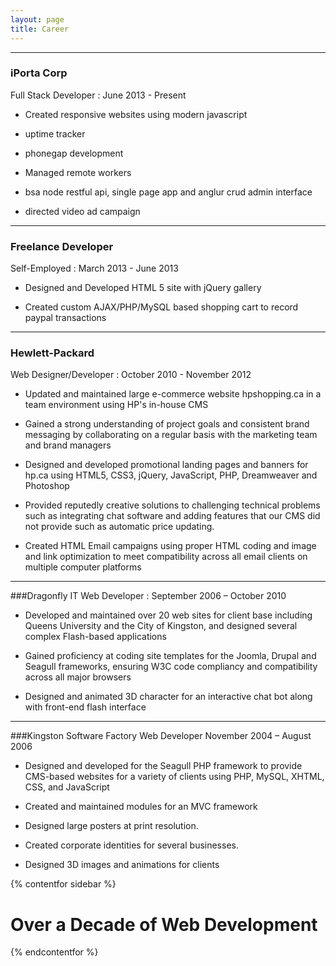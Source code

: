 ```yaml
---
layout: page
title: Career
---
```

- - -

### iPorta Corp
Full Stack Developer : June 2013 - Present

* Created responsive websites using modern javascript

* uptime tracker

* phonegap development

* Managed remote workers

* bsa node restful api, single page app and anglur crud admin interface

* directed video ad campaign





- - -
### Freelance Developer
Self-Employed : March 2013 - June 2013

*	Designed and Developed HTML 5 site with jQuery gallery

*	Created custom AJAX/PHP/MySQL based shopping cart to record paypal transactions

- - -
### Hewlett-Packard
Web Designer/Developer : October 2010 - November 2012

*	Updated and maintained large e-commerce website hpshopping.ca in a team environment using HP's in-house CMS

*	Gained a strong understanding of project goals and consistent brand messaging by collaborating on a regular basis with the marketing team and brand managers

*	Designed and developed promotional landing pages and banners for hp.ca using HTML5, CSS3, jQuery, JavaScript, PHP, Dreamweaver and Photoshop

*	Provided reputedly creative solutions to challenging technical problems such as integrating chat software and adding features that our CMS did not provide such as automatic price updating.

*	Created HTML Email campaigns using proper HTML coding and image and link optimization to meet compatibility across all email clients on multiple computer platforms

- - -
###Dragonfly IT
Web Developer : September 2006 – October 2010

*	Developed and maintained over 20 web sites for client base including Queens University and the City of Kingston, and designed several complex Flash-based applications

*	Gained proficiency at coding site templates for the Joomla, Drupal and Seagull frameworks, ensuring W3C code compliancy and compatibility across all major browsers

* Designed and animated 3D character for an interactive chat bot along with front-end flash interface

- - -

###Kingston Software Factory
Web Developer
November 2004 – August 2006

*	Designed and developed for the Seagull PHP framework to provide CMS-based websites for a variety of clients using PHP, MySQL, XHTML, CSS, and JavaScript

*	Created and maintained modules for an MVC framework

*	Designed large posters at print resolution.

*	Created corporate identities for several businesses.

*	Designed 3D images and animations for clients

{% contentfor sidebar %}
<p>
  <h1 class="sidebar__h1 slim">Over a Decade of Web Development</h1>
  <span></span>
</p>
{% endcontentfor %}
